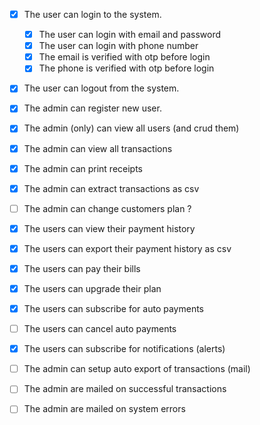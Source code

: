 - [x] The user can login to the system.
  - [x] The user can login with email and password
  - [x] The user can login with phone number
  - [x] The email is verified with otp before login
  - [x] The phone is verified with otp before login
- [x] The user can logout from the system.

- [x] The admin can register new user.
- [x] The admin (only) can view all users (and crud them)
- [x] The admin can view all transactions
- [x] The admin can print receipts
- [x] The admin can extract transactions as csv
- [ ] The admin can change customers plan ?

- [x] The users can view their payment history
- [x] The users can export their payment history as csv

- [x] The users can pay their bills
- [x] The users can upgrade their plan
- [x] The users can subscribe for auto payments
- [ ] The users can cancel auto payments

- [x] The users can subscribe for notifications (alerts)

- [ ] The admin can setup auto export of transactions (mail)
- [ ] The admin are mailed on successful transactions
- [ ] The admin are mailed on system errors
